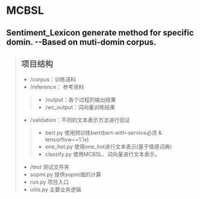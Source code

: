 # MCBSL
## Sentiment_Lexicon generate method for specific domin. --Based on muti-domin corpus.

> ## 项目结构
>- /corpus：训练语料  
>- /reference： 参考资料
>>- /output：各个过程的输出结果  
>>- /wc_output：词向量训练结果  
>- /validation：不同的文本表示方法进行验证  
>>- bert.py 使用预训练bert(bert-with-service必须 & tensorflow==1.1x)
>>- one_hot.py 使用one_hot进行文本表示(基于情感词典)
>>- classify.py 使用MCBSL、词向量进行文本表示。
>- /test 测试文件夹
>- sopmi.py 提供sopmi值的计算
>- run.py 项目入口
>- utils.py 主要业务逻辑
 
